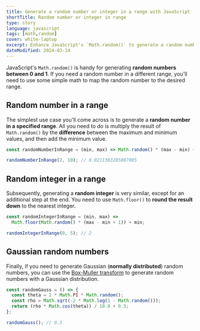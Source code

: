```yaml
---
title: Generate a random number or integer in a range with JavaScript
shortTitle: Random number or integer in range
type: story
language: javascript
tags: [math,random]
cover: white-laptop
excerpt: Enhance JavaScript's `Math.random()` to generate a random number or integer in a specified range.
dateModified: 2024-03-14
---
```


JavaScript's `Math.random()` is handy for generating **random numbers between 0 and 1**. If you need a random number in a different range, you'll need to use some simple math to map the random number to the desired range.

## Random number in a range

The simplest use case you'll come across is to generate a **random number in a specified range**. All you need to do is multiply the result of `Math.random()` by the **difference** between the maximum and minimum values, and then add the minimum value.

```js
const randomNumberInRange = (min, max) => Math.random() * (max - min) + min;

randomNumberInRange(2, 10); // 6.0211363285087005
```

## Random integer in a range

Subsequently, generating a **random integer** is very similar, except for an additional step at the end. You need to use `Math.floor()` to **round the result down** to the nearest integer.

```js
const randomIntegerInRange = (min, max) =>
  Math.floor(Math.random() * (max - min + 1)) + min;

randomIntegerInRange(0, 5); // 2
```

## Gaussian random numbers

Finally, if you need to generate Gaussian (**normally distributed**) random numbers, you can use the [Box-Muller transform](https://en.wikipedia.org/wiki/Box%E2%80%93Muller_transform) to generate random numbers with a Gaussian distribution.

```js
const randomGauss = () => {
  const theta = 2 * Math.PI * Math.random();
  const rho = Math.sqrt(-2 * Math.log(1 - Math.random()));
  return (rho * Math.cos(theta)) / 10.0 + 0.5;
};

randomGauss(); // 0.5
```
